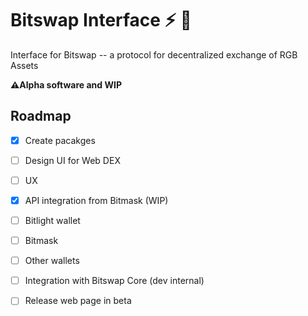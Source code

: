 # Bitswap Interface ⚡ 💱

Interface for Bitswap -- a protocol for decentralized exchange of RGB Assets

**⚠️Alpha software and WIP**

## Roadmap

- [x] Create pacakges
- [ ] Design UI for Web DEX
- [ ] UX
- [x] API integration from Bitmask (WIP)
- [ ] Bitlight wallet
- [ ] Bitmask
- [ ] Other wallets
- [ ] Integration with Bitswap Core (dev internal)
- [ ] Release web page in beta


